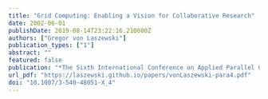 ```yaml
---
title: "Grid Computing: Enabling a Vision for Collaborative Research"
date: 2002-06-01
publishDate: 2019-08-14T23:22:16.210080Z
authors: ["Gregor von Laszewski"]
publication_types: ["1"]
abstract: ""
featured: false
publication: "*The Sixth International Conference on Applied Parallel Computing*"
url_pdf: "https://laszewski.github.io/papers/vonLaszewski-para4.pdf"
doi: "10.1007/3-540-48051-X_4"
---
```


